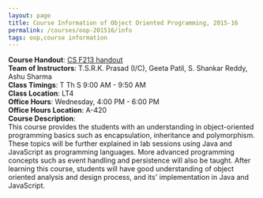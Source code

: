 ```yaml
---
layout: page
title: Course Information of Object Oriented Programming, 2015-16
permalink: /courses/oop-201516/info
tags: oop,course information
---
```


**Course Handout**: <a href="https://www.dropbox.com/s/fg7abiawqgs6nu0/handout.pdf?dl=1" target="_blank" rel="noopener">CS F213 handout</a>    
**Team of Instructors**: T.S.R.K. Prasad (I/C), Geeta Patil, S. Shankar Reddy, Ashu Sharma    
**Class Timings**: T Th S 9:00 AM - 9:50 AM    
**Class Location**: LT4    
**Office Hours**: Wednesday, 4:00 PM - 6:00 PM    
**Office Hours Location**: A-420    
**Course Description**:    
This course provides the students with an understanding in object-oriented programming basics such as encapsulation, inheritance and polymorphism. These topics will be further explained in lab sessions using Java and JavaScript as programming languages. More advanced programming concepts such as event handling and persistence will also be taught. After learning this course, students will have good understanding of object oriented analysis and design process, and its' implementation in Java and JavaScript.
